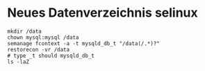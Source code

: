# Neues Datenverzeichnis selinux 

```
mkdir /data
chown mysql:mysql /data
semanage fcontext -a -t mysqld_db_t "/data(/.*)?"
restorecon -vr /data
# type _t should mysqld_db_t 
ls -laZ
```
